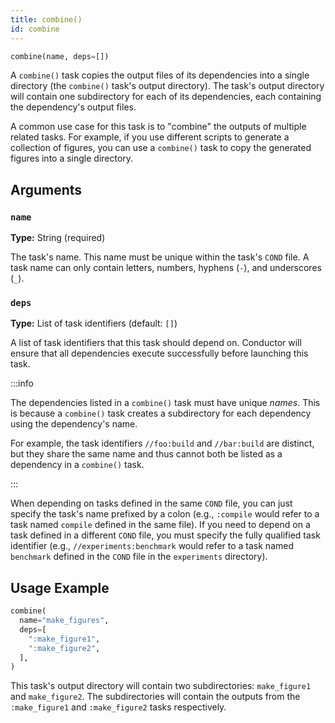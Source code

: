 ```yaml
---
title: combine()
id: combine
---
```


```python
combine(name, deps=[])
```

A `combine()` task copies the output files of its dependencies into a single
directory (the `combine()` task's output directory). The task's output directory
will contain one subdirectory for each of its dependencies, each containing the
dependency's output files.

A common use case for this task is to "combine" the outputs of multiple related
tasks. For example, if you use different scripts to generate a collection of
figures, you can use a `combine()` task to copy the generated figures into a
single directory.

## Arguments

### `name`

**Type:** String (required)

The task's name. This name must be unique within the task's `COND` file. A task
name can only contain letters, numbers, hyphens (`-`), and underscores (`_`).

### `deps`

**Type:** List of task identifiers (default: `[]`)

A list of task identifiers that this task should depend on. Conductor will
ensure that all dependencies execute successfully before launching this task.

:::info

The dependencies listed in a `combine()` task must have unique _names_. This is
because a `combine()` task creates a subdirectory for each dependency using the
dependency's name.

For example, the task identifiers `//foo:build` and `//bar:build` are distinct,
but they share the same name and thus cannot both be listed as a dependency in a
`combine()` task.

:::

When depending on tasks defined in the same `COND` file, you can just specify
the task's name prefixed by a colon (e.g., `:compile` would refer to a task
named `compile` defined in the same file). If you need to depend on a task
defined in a different `COND` file, you must specify the fully qualified task
identifier (e.g., `//experiments:benchmark` would refer to a task named
`benchmark` defined in the `COND` file in the `experiments` directory).

## Usage Example

```python title="COND"
combine(
  name="make_figures",
  deps=[
    ":make_figure1",
    ":make_figure2",
  ],
)
```

This task's output directory will contain two subdirectories: `make_figure1` and
`make_figure2`. The subdirectories will contain the outputs from the
`:make_figure1` and `:make_figure2` tasks respectively.
